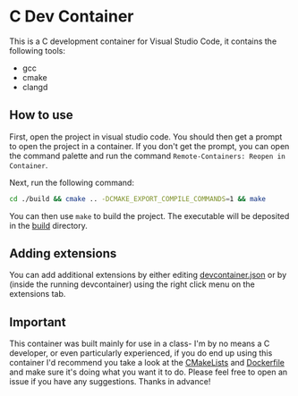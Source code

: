 # C Dev Container

This is a C development container for Visual Studio Code, it contains the following tools:

* gcc
* cmake
* clangd
  
## How to use

First, open the project in visual studio code. You should then get a prompt to open the project in a container. If you don't get the prompt, you can open the command palette and run the command `Remote-Containers: Reopen in Container`.

Next, run the following command:

```bash
cd ./build && cmake .. -DCMAKE_EXPORT_COMPILE_COMMANDS=1 && make
```

You can then use `make` to build the project. The executable will be deposited in the [build](/build/) directory.

## Adding extensions

You can add additional extensions by either editing [devcontainer.json](/.devcontainer/devcontainer.json) or by (inside the running devcontainer) using the right click menu on the extensions tab.

## Important

This container was built mainly for use in a class- I'm by no means a C developer, or even particularly experienced, if you do end up using this container I'd recommend you take a look at the [CMakeLists](./CMakeLists.txt) and [Dockerfile](/.devcontainer/dockerfile) and make sure it's doing what you want it to do. Please feel free to open an issue if you have any suggestions. Thanks in advance!
